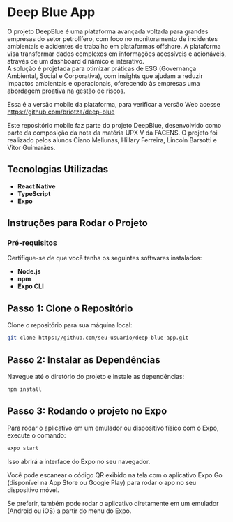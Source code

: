 # Deep Blue App

O projeto DeepBlue é uma plataforma avançada voltada para grandes empresas do setor petrolífero, com foco no monitoramento de incidentes ambientais e acidentes de trabalho em plataformas offshore. A plataforma visa transformar dados complexos em informações acessíveis e acionáveis, através de um dashboard dinâmico e interativo.  
A solução é projetada para otimizar práticas de ESG (Governança Ambiental, Social e Corporativa), com insights que ajudam a reduzir impactos ambientais e operacionais, oferecendo às empresas uma abordagem proativa na gestão de riscos.

Essa é a versão mobile da plataforma, para verificar a versão Web acesse https://github.com/briotza/deep-blue

Este repositório mobile faz parte do projeto DeepBlue, desenvolvido como parte da composição da nota da matéria UPX V da FACENS. O projeto foi realizado pelos alunos Ciano Meliunas, Hillary Ferreira, Lincoln Barsotti e Vitor Guimarães.

## Tecnologias Utilizadas
- **React Native**
- **TypeScript**
- **Expo**

## Instruções para Rodar o Projeto

### Pré-requisitos

Certifique-se de que você tenha os seguintes softwares instalados:
- **Node.js** 
- **npm** 
- **Expo CLI**

## **Passo 1: Clone o Repositório**  
Clone o repositório para sua máquina local:  

```bash
git clone https://github.com/seu-usuario/deep-blue-app.git

```

## **Passo 2: Instalar as Dependências**
Navegue até o diretório do projeto e instale as dependências:

```bash
npm install
```

## **Passo 3: Rodando o projeto no Expo**
Para rodar o aplicativo em um emulador ou dispositivo físico com o Expo, execute o comando:

```bash
expo start
```

Isso abrirá a interface do Expo no seu navegador.

Você pode escanear o código QR exibido na tela com o aplicativo Expo Go (disponível na App Store ou Google Play) para rodar o app no seu dispositivo móvel.

Se preferir, também pode rodar o aplicativo diretamente em um emulador (Android ou iOS) a partir do menu do Expo.
